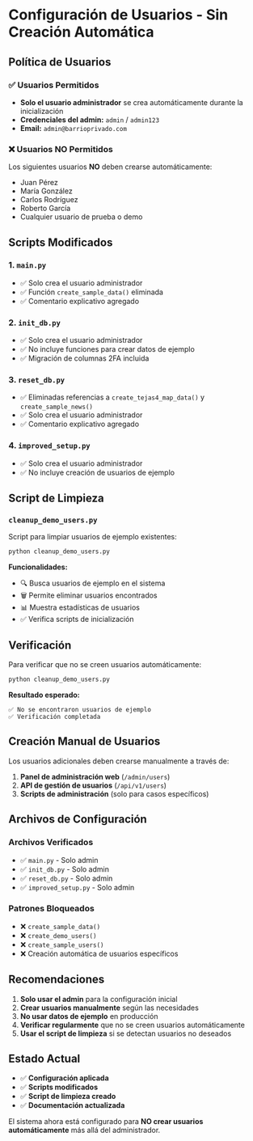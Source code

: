 # Configuración de Usuarios - Sin Creación Automática

## Política de Usuarios

### ✅ Usuarios Permitidos
- **Solo el usuario administrador** se crea automáticamente durante la inicialización
- **Credenciales del admin:** `admin` / `admin123`
- **Email:** `admin@barrioprivado.com`

### ❌ Usuarios NO Permitidos
Los siguientes usuarios **NO** deben crearse automáticamente:
- Juan Pérez
- María González
- Carlos Rodríguez
- Roberto García
- Cualquier usuario de prueba o demo

## Scripts Modificados

### 1. `main.py`
- ✅ Solo crea el usuario administrador
- ✅ Función `create_sample_data()` eliminada
- ✅ Comentario explicativo agregado

### 2. `init_db.py`
- ✅ Solo crea el usuario administrador
- ✅ No incluye funciones para crear datos de ejemplo
- ✅ Migración de columnas 2FA incluida

### 3. `reset_db.py`
- ✅ Eliminadas referencias a `create_tejas4_map_data()` y `create_sample_news()`
- ✅ Solo crea el usuario administrador
- ✅ Comentario explicativo agregado

### 4. `improved_setup.py`
- ✅ Solo crea el usuario administrador
- ✅ No incluye creación de usuarios de ejemplo

## Script de Limpieza

### `cleanup_demo_users.py`
Script para limpiar usuarios de ejemplo existentes:

```bash
python cleanup_demo_users.py
```

**Funcionalidades:**
- 🔍 Busca usuarios de ejemplo en el sistema
- 🗑️ Permite eliminar usuarios encontrados
- 📊 Muestra estadísticas de usuarios
- ✅ Verifica scripts de inicialización

## Verificación

Para verificar que no se creen usuarios automáticamente:

```bash
python cleanup_demo_users.py
```

**Resultado esperado:**
```
✅ No se encontraron usuarios de ejemplo
✅ Verificación completada
```

## Creación Manual de Usuarios

Los usuarios adicionales deben crearse manualmente a través de:

1. **Panel de administración web** (`/admin/users`)
2. **API de gestión de usuarios** (`/api/v1/users`)
3. **Scripts de administración** (solo para casos específicos)

## Archivos de Configuración

### Archivos Verificados
- ✅ `main.py` - Solo admin
- ✅ `init_db.py` - Solo admin
- ✅ `reset_db.py` - Solo admin
- ✅ `improved_setup.py` - Solo admin

### Patrones Bloqueados
- ❌ `create_sample_data()`
- ❌ `create_demo_users()`
- ❌ `create_sample_users()`
- ❌ Creación automática de usuarios específicos

## Recomendaciones

1. **Solo usar el admin** para la configuración inicial
2. **Crear usuarios manualmente** según las necesidades
3. **No usar datos de ejemplo** en producción
4. **Verificar regularmente** que no se creen usuarios automáticamente
5. **Usar el script de limpieza** si se detectan usuarios no deseados

## Estado Actual

- ✅ **Configuración aplicada**
- ✅ **Scripts modificados**
- ✅ **Script de limpieza creado**
- ✅ **Documentación actualizada**

El sistema ahora está configurado para **NO crear usuarios automáticamente** más allá del administrador.
